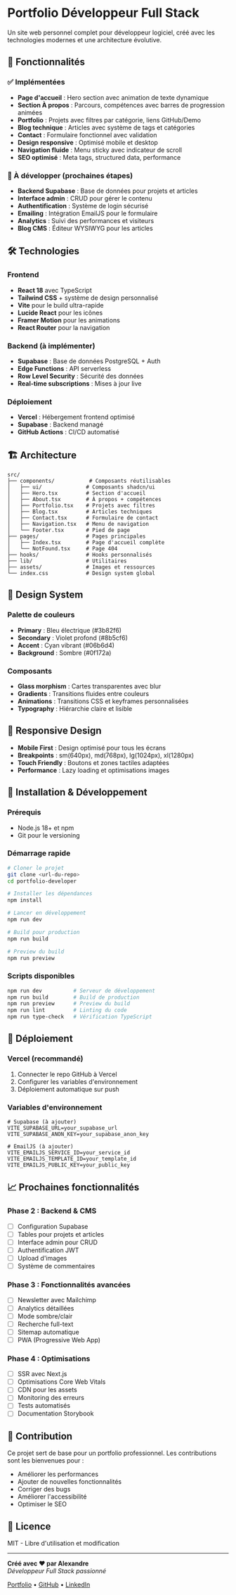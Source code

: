 # Portfolio Développeur Full Stack

Un site web personnel complet pour développeur logiciel, créé avec les technologies modernes et une architecture évolutive.

## 🚀 Fonctionnalités

### ✅ Implémentées
- **Page d'accueil** : Hero section avec animation de texte dynamique
- **Section À propos** : Parcours, compétences avec barres de progression animées
- **Portfolio** : Projets avec filtres par catégorie, liens GitHub/Demo
- **Blog technique** : Articles avec système de tags et catégories
- **Contact** : Formulaire fonctionnel avec validation
- **Design responsive** : Optimisé mobile et desktop
- **Navigation fluide** : Menu sticky avec indicateur de scroll
- **SEO optimisé** : Meta tags, structured data, performance

### 🔄 À développer (prochaines étapes)
- **Backend Supabase** : Base de données pour projets et articles
- **Interface admin** : CRUD pour gérer le contenu
- **Authentification** : Système de login sécurisé
- **Emailing** : Intégration EmailJS pour le formulaire
- **Analytics** : Suivi des performances et visiteurs
- **Blog CMS** : Éditeur WYSIWYG pour les articles

## 🛠️ Technologies

### Frontend
- **React 18** avec TypeScript
- **Tailwind CSS** + système de design personnalisé
- **Vite** pour le build ultra-rapide
- **Lucide React** pour les icônes
- **Framer Motion** pour les animations
- **React Router** pour la navigation

### Backend (à implémenter)
- **Supabase** : Base de données PostgreSQL + Auth
- **Edge Functions** : API serverless
- **Row Level Security** : Sécurité des données
- **Real-time subscriptions** : Mises à jour live

### Déploiement
- **Vercel** : Hébergement frontend optimisé
- **Supabase** : Backend managé
- **GitHub Actions** : CI/CD automatisé

## 🏗️ Architecture

```
src/
├── components/           # Composants réutilisables
│   ├── ui/              # Composants shadcn/ui
│   ├── Hero.tsx         # Section d'accueil
│   ├── About.tsx        # À propos + compétences
│   ├── Portfolio.tsx    # Projets avec filtres
│   ├── Blog.tsx         # Articles techniques
│   ├── Contact.tsx      # Formulaire de contact
│   ├── Navigation.tsx   # Menu de navigation
│   └── Footer.tsx       # Pied de page
├── pages/               # Pages principales
│   ├── Index.tsx        # Page d'accueil complète
│   └── NotFound.tsx     # Page 404
├── hooks/               # Hooks personnalisés
├── lib/                 # Utilitaires
├── assets/              # Images et ressources
└── index.css            # Design system global
```

## 🎨 Design System

### Palette de couleurs
- **Primary** : Bleu électrique (#3b82f6)
- **Secondary** : Violet profond (#8b5cf6)
- **Accent** : Cyan vibrant (#06b6d4)
- **Background** : Sombre (#0f172a)

### Composants
- **Glass morphism** : Cartes transparentes avec blur
- **Gradients** : Transitions fluides entre couleurs
- **Animations** : Transitions CSS et keyframes personnalisées
- **Typography** : Hiérarchie claire et lisible

## 📱 Responsive Design

- **Mobile First** : Design optimisé pour tous les écrans
- **Breakpoints** : sm(640px), md(768px), lg(1024px), xl(1280px)
- **Touch Friendly** : Boutons et zones tactiles adaptées
- **Performance** : Lazy loading et optimisations images

## 🔧 Installation & Développement

### Prérequis
- Node.js 18+ et npm
- Git pour le versioning

### Démarrage rapide
```bash
# Cloner le projet
git clone <url-du-repo>
cd portfolio-developer

# Installer les dépendances
npm install

# Lancer en développement
npm run dev

# Build pour production
npm run build

# Preview du build
npm run preview
```

### Scripts disponibles
```bash
npm run dev          # Serveur de développement
npm run build        # Build de production
npm run preview      # Preview du build
npm run lint         # Linting du code
npm run type-check   # Vérification TypeScript
```

## 🚀 Déploiement

### Vercel (recommandé)
1. Connecter le repo GitHub à Vercel
2. Configurer les variables d'environnement
3. Déploiement automatique sur push

### Variables d'environnement
```env
# Supabase (à ajouter)
VITE_SUPABASE_URL=your_supabase_url
VITE_SUPABASE_ANON_KEY=your_supabase_anon_key

# EmailJS (à ajouter)
VITE_EMAILJS_SERVICE_ID=your_service_id
VITE_EMAILJS_TEMPLATE_ID=your_template_id
VITE_EMAILJS_PUBLIC_KEY=your_public_key
```

## 📈 Prochaines fonctionnalités

### Phase 2 : Backend & CMS
- [ ] Configuration Supabase
- [ ] Tables pour projets et articles
- [ ] Interface admin pour CRUD
- [ ] Authentification JWT
- [ ] Upload d'images
- [ ] Système de commentaires

### Phase 3 : Fonctionnalités avancées
- [ ] Newsletter avec Mailchimp
- [ ] Analytics détaillées
- [ ] Mode sombre/clair
- [ ] Recherche full-text
- [ ] Sitemap automatique
- [ ] PWA (Progressive Web App)

### Phase 4 : Optimisations
- [ ] SSR avec Next.js
- [ ] Optimisations Core Web Vitals
- [ ] CDN pour les assets
- [ ] Monitoring des erreurs
- [ ] Tests automatisés
- [ ] Documentation Storybook

## 🤝 Contribution

Ce projet sert de base pour un portfolio professionnel. Les contributions sont les bienvenues pour :

- Améliorer les performances
- Ajouter de nouvelles fonctionnalités
- Corriger des bugs
- Améliorer l'accessibilité
- Optimiser le SEO

## 📄 Licence

MIT - Libre d'utilisation et modification

---

**Créé avec ❤️ par Alexandre**  
*Développeur Full Stack passionné*

[Portfolio](https://alexandre-dev.vercel.app) • [GitHub](https://github.com/alexandre) • [LinkedIn](https://linkedin.com/in/alexandre)